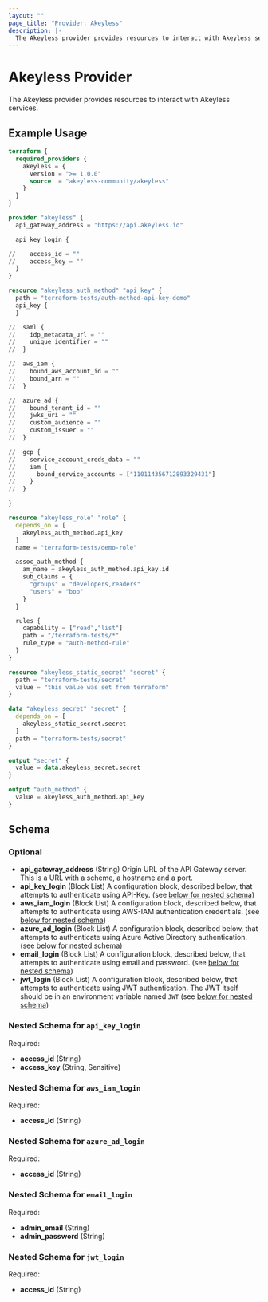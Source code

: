 ```yaml
---
layout: ""
page_title: "Provider: Akeyless"
description: |-
  The Akeyless provider provides resources to interact with Akeyless services.
---
```


# Akeyless Provider

The Akeyless provider provides resources to interact with Akeyless services.

## Example Usage

```terraform
terraform {
  required_providers {
    akeyless = {
      version = ">= 1.0.0"
      source  = "akeyless-community/akeyless"
    }
  }
}

provider "akeyless" {
  api_gateway_address = "https://api.akeyless.io"

  api_key_login {

//    access_id = ""
//    access_key = ""
  }
}

resource "akeyless_auth_method" "api_key" {
  path = "terraform-tests/auth-method-api-key-demo"
  api_key {
  }

//  saml {
//    idp_metadata_url = ""
//    unique_identifier = ""
//  }

//  aws_iam {
//    bound_aws_account_id = ""
//    bound_arn = ""
//  }

//  azure_ad {
//    bound_tenant_id = ""
//    jwks_uri = ""
//    custom_audience = ""
//    custom_issuer = ""
//  }

//  gcp {
//    service_account_creds_data = ""
//    iam {
//      bound_service_accounts = ["110114356712893329431"]
//    }
//  }

}

resource "akeyless_role" "role" {
  depends_on = [
    akeyless_auth_method.api_key
  ]
  name = "terraform-tests/demo-role"

  assoc_auth_method {
    am_name = akeyless_auth_method.api_key.id
    sub_claims = {
      "groups" = "developers,readers"
      "users" = "bob"
    }
  }

  rules {
    capability = ["read","list"]
    path = "/terraform-tests/*"
    rule_type = "auth-method-rule"
  }
}

resource "akeyless_static_secret" "secret" {
  path = "terraform-tests/secret"
  value = "this value was set from terraform"
}

data "akeyless_secret" "secret" {
  depends_on = [
    akeyless_static_secret.secret
  ]
  path = "terraform-tests/secret"
}

output "secret" {
  value = data.akeyless_secret.secret
}

output "auth_method" {
  value = akeyless_auth_method.api_key
}
```

<!-- schema generated by tfplugindocs -->
## Schema

### Optional

- **api_gateway_address** (String) Origin URL of the API Gateway server. This is a URL with a scheme, a hostname and a port.
- **api_key_login** (Block List) A configuration block, described below, that attempts to authenticate using API-Key. (see [below for nested schema](#nestedblock--api_key_login))
- **aws_iam_login** (Block List) A configuration block, described below, that attempts to authenticate using AWS-IAM authentication credentials. (see [below for nested schema](#nestedblock--aws_iam_login))
- **azure_ad_login** (Block List) A configuration block, described below, that attempts to authenticate using Azure Active Directory authentication. (see [below for nested schema](#nestedblock--azure_ad_login))
- **email_login** (Block List) A configuration block, described below, that attempts to authenticate using email and password. (see [below for nested schema](#nestedblock--email_login))
- **jwt_login** (Block List) A configuration block, described below, that attempts to authenticate using JWT authentication. The JWT itself should be in an environment variable named `JWT` (see [below for nested schema](#nestedblock--jwt_login))

<a id="nestedblock--api_key_login"></a>
### Nested Schema for `api_key_login`

Required:

- **access_id** (String)
- **access_key** (String, Sensitive)


<a id="nestedblock--aws_iam_login"></a>
### Nested Schema for `aws_iam_login`

Required:

- **access_id** (String)


<a id="nestedblock--azure_ad_login"></a>
### Nested Schema for `azure_ad_login`

Required:

- **access_id** (String)


<a id="nestedblock--email_login"></a>
### Nested Schema for `email_login`

Required:

- **admin_email** (String)
- **admin_password** (String)


<a id="nestedblock--jwt_login"></a>
### Nested Schema for `jwt_login`

Required:

- **access_id** (String)